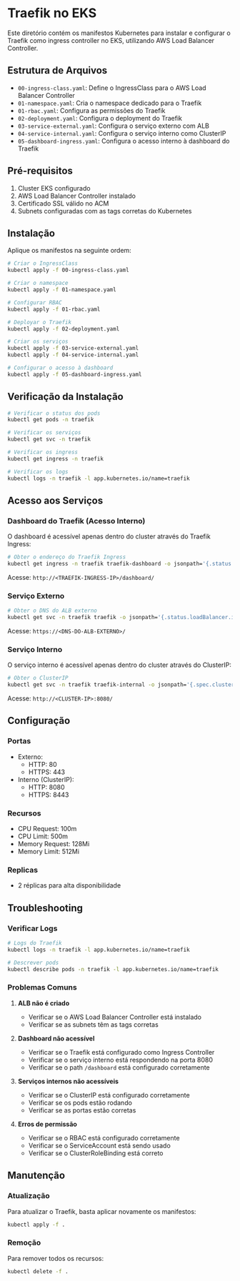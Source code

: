 # Traefik no EKS

Este diretório contém os manifestos Kubernetes para instalar e configurar o Traefik como ingress controller no EKS, utilizando AWS Load Balancer Controller.

## Estrutura de Arquivos

- `00-ingress-class.yaml`: Define o IngressClass para o AWS Load Balancer Controller
- `01-namespace.yaml`: Cria o namespace dedicado para o Traefik
- `01-rbac.yaml`: Configura as permissões do Traefik
- `02-deployment.yaml`: Configura o deployment do Traefik
- `03-service-external.yaml`: Configura o serviço externo com ALB
- `04-service-internal.yaml`: Configura o serviço interno como ClusterIP
- `05-dashboard-ingress.yaml`: Configura o acesso interno à dashboard do Traefik

## Pré-requisitos

1. Cluster EKS configurado
2. AWS Load Balancer Controller instalado
3. Certificado SSL válido no ACM
4. Subnets configuradas com as tags corretas do Kubernetes

## Instalação

Aplique os manifestos na seguinte ordem:

```bash
# Criar o IngressClass
kubectl apply -f 00-ingress-class.yaml

# Criar o namespace
kubectl apply -f 01-namespace.yaml

# Configurar RBAC
kubectl apply -f 01-rbac.yaml

# Deployar o Traefik
kubectl apply -f 02-deployment.yaml

# Criar os serviços
kubectl apply -f 03-service-external.yaml
kubectl apply -f 04-service-internal.yaml

# Configurar o acesso à dashboard
kubectl apply -f 05-dashboard-ingress.yaml
```

## Verificação da Instalação

```bash
# Verificar o status dos pods
kubectl get pods -n traefik

# Verificar os serviços
kubectl get svc -n traefik

# Verificar os ingress
kubectl get ingress -n traefik

# Verificar os logs
kubectl logs -n traefik -l app.kubernetes.io/name=traefik
```

## Acesso aos Serviços

### Dashboard do Traefik (Acesso Interno)
O dashboard é acessível apenas dentro do cluster através do Traefik Ingress:
```bash
# Obter o endereço do Traefik Ingress
kubectl get ingress -n traefik traefik-dashboard -o jsonpath='{.status.loadBalancer.ingress[0].hostname}'
```
Acesse: `http://<TRAEFIK-INGRESS-IP>/dashboard/`

### Serviço Externo
```bash
# Obter o DNS do ALB externo
kubectl get svc -n traefik traefik -o jsonpath='{.status.loadBalancer.ingress[0].hostname}'
```
Acesse: `https://<DNS-DO-ALB-EXTERNO>/`

### Serviço Interno
O serviço interno é acessível apenas dentro do cluster através do ClusterIP:
```bash
# Obter o ClusterIP
kubectl get svc -n traefik traefik-internal -o jsonpath='{.spec.clusterIP}'
```
Acesse: `http://<CLUSTER-IP>:8080/`

## Configuração

### Portas
- Externo:
  - HTTP: 80
  - HTTPS: 443
- Interno (ClusterIP):
  - HTTP: 8080
  - HTTPS: 8443

### Recursos
- CPU Request: 100m
- CPU Limit: 500m
- Memory Request: 128Mi
- Memory Limit: 512Mi

### Replicas
- 2 réplicas para alta disponibilidade

## Troubleshooting

### Verificar Logs
```bash
# Logs do Traefik
kubectl logs -n traefik -l app.kubernetes.io/name=traefik

# Descrever pods
kubectl describe pods -n traefik -l app.kubernetes.io/name=traefik
```

### Problemas Comuns
1. **ALB não é criado**
   - Verificar se o AWS Load Balancer Controller está instalado
   - Verificar se as subnets têm as tags corretas

2. **Dashboard não acessível**
   - Verificar se o Traefik está configurado como Ingress Controller
   - Verificar se o serviço interno está respondendo na porta 8080
   - Verificar se o path `/dashboard` está configurado corretamente

3. **Serviços internos não acessíveis**
   - Verificar se o ClusterIP está configurado corretamente
   - Verificar se os pods estão rodando
   - Verificar se as portas estão corretas

4. **Erros de permissão**
   - Verificar se o RBAC está configurado corretamente
   - Verificar se o ServiceAccount está sendo usado
   - Verificar se o ClusterRoleBinding está correto

## Manutenção

### Atualização
Para atualizar o Traefik, basta aplicar novamente os manifestos:
```bash
kubectl apply -f .
```

### Remoção
Para remover todos os recursos:
```bash
kubectl delete -f .
``` 